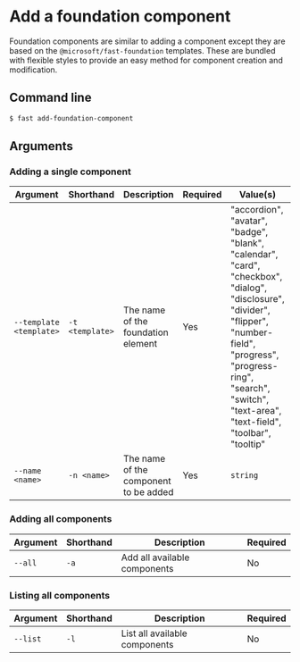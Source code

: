 # Add a foundation component

Foundation components are similar to adding a component except they are based on the `@microsoft/fast-foundation` templates. These are bundled with flexible styles to provide an easy method for component creation and modification.

## Command line

```bash
$ fast add-foundation-component
```

## Arguments

### Adding a single component

| Argument | Shorthand | Description | Required | Value(s) | Default |
|-|-|-|-|-|-|
`--template <template>` | `-t <template>` | The name of the foundation element | Yes | "accordion", "avatar", "badge", "blank", "calendar", "card", "checkbox", "dialog", "disclosure", "divider", "flipper", "number-field", "progress", "progress-ring", "search", "switch", "text-area", "text-field", "toolbar", "tooltip" | |
`--name <name>` | `-n <name>` | The name of the component to be added | Yes | `string` | The name of the foundation template |

### Adding all components

| Argument | Shorthand | Description | Required |
|-|-|-|-|
`--all` | `-a` | Add all available components | No | 

### Listing all components

| Argument | Shorthand | Description | Required |
|-|-|-|-|
`--list` | `-l` | List all available components | No | 
